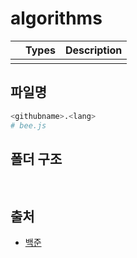 # algorithms

|    |     Types     |                             Description                            |
|:--:|:-------------:|:------------------------------------------------------------------:|
|    |               |                                                                    |


## 파일명

```bash
<githubname>.<lang>
# bee.js
```

## 폴더 구조

```bash
 
```


## 출처
- [백준](https://www.acmicpc.net/)
